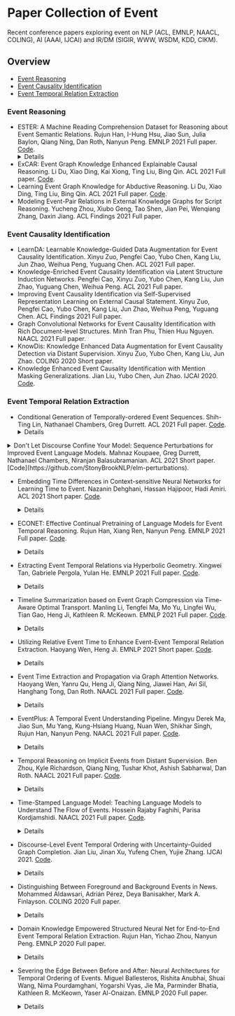 # Paper Collection of Event

Recent conference papers exploring event on NLP (ACL, EMNLP, NAACL, COLING), AI (AAAI, IJCAI) and IR/DM (SIGIR, WWW, WSDM, KDD, CIKM).

## Overview

* [Event Reasoning](https://github.com/nudtzpan/Event-Papers#event-reasoning)
* [Event Causality Identification](https://github.com/nudtzpan/Event-Papers#event-causality-identification)
* [Event Temporal Relation Extraction](https://github.com/nudtzpan/Event-Papers#event-temporal-relation-extraction)

### Event Reasoning

* ESTER: A Machine Reading Comprehension Dataset for Reasoning about Event Semantic Relations. Rujun Han, I-Hung Hsu, Jiao Sun, Julia Baylon, Qiang Ning, Dan Roth, Nanyun Peng. EMNLP 2021 Full paper. [Code](https://github.com/PlusLabNLP/ESTER). <details>  <summary>Details</summary>  新数据集 包含5种事件间关系 </details>
* ExCAR: Event Graph Knowledge Enhanced Explainable Causal Reasoning. Li Du, Xiao Ding, Kai Xiong, Ting Liu, Bing Qin. ACL 2021 Full paper. [Code](https://github.com/sjcfr/xcar).
* Learning Event Graph Knowledge for Abductive Reasoning. Li Du, Xiao Ding, Ting Liu, Bing Qin. ACL 2021 Full paper. [Code](https://github.com/sjcfr/ege-RoBERTa).
* Modeling Event-Pair Relations in External Knowledge Graphs for Script Reasoning. Yucheng Zhou, Xiubo Geng, Tao Shen, Jian Pei, Wenqiang Zhang, Daxin Jiang. ACL Findings 2021 Full paper.

### Event Causality Identification

* LearnDA: Learnable Knowledge-Guided Data Augmentation for Event Causality Identification. Xinyu Zuo, Pengfei Cao, Yubo Chen, Kang Liu, Jun Zhao, Weihua Peng, Yuguang Chen. ACL 2021 Full paper.
* Knowledge-Enriched Event Causality Identification via Latent Structure Induction Networks. Pengfei Cao, Xinyu Zuo, Yubo Chen, Kang Liu, Jun Zhao, Yuguang Chen, Weihua Peng. ACL 2021 Full paper.
* Improving Event Causality Identification via Self-Supervised Representation Learning on External Causal Statement. Xinyu Zuo, Pengfei Cao, Yubo Chen, Kang Liu, Jun Zhao, Weihua Peng, Yuguang Chen. ACL Findings 2021 Full paper.
* Graph Convolutional Networks for Event Causality Identification with Rich Document-level Structures. Minh Tran Phu, Thien Huu Nguyen. NAACL 2021 Full paper.
* KnowDis: Knowledge Enhanced Data Augmentation for Event Causality Detection via Distant Supervision. Xinyu Zuo, Yubo Chen, Kang Liu, Jun Zhao. COLING 2020 Short paper.
* Knowledge Enhanced Event Causality Identification with Mention Masking Generalizations. Jian Liu, Yubo Chen, Jun Zhao. IJCAI 2020. [Code](https://github.com/jianliu-ml/EventCausalityIdentification).

### Event Temporal Relation Extraction

* Conditional Generation of Temporally-ordered Event Sequences. Shih-Ting Lin, Nathanael Chambers, Greg Durrett. ACL 2021 Full paper. [Code](https://github.com/jjasonn0717/TemporalBART). <details>  <summary>Details</summary>  Temporal Relation 采用自动化的方法从EventNarratives语料库中抽取时序事件，并采用BART模型进行编码和解码来做Temporal Event Ordering和Event Infilling的任务，其中使用Trick来对BART进行改进。 </details>

<details>  <summary> Don't Let Discourse Confine Your Model: Sequence Perturbations for Improved Event Language Models. Mahnaz Koupaee, Greg Durrett, Nathanael Chambers, Niranjan Balasubramanian. ACL 2021 Short paper. [Code](https://github.com/StonyBrookNLP/elm-perturbations). </summary>  当前使用Event数据集进行训练时，Event之间的顺序直接采用的是Discourse中文本的顺序，但Event的顺序和Discourse的顺序可能并不相同。这就导致在训练时会引入偏差信息。作者提出采用事件打乱、事件Dropout以及事件Masking的数据增强方法来缓解错误的Event顺序对模型训练造成的不利影响。 </details>

* Embedding Time Differences in Context-sensitive Neural Networks for Learning Time to Event. Nazanin Dehghani, Hassan Hajipoor, Hadi Amiri. ACL 2021 Short paper. [Code](https://github.com/hajipoor/time2event). <details>  <summary>Details</summary>  给定事件E（时间戳，比如2017-08-24 18:00），给定Tweet A（时间戳：2017/08/24 11h，时间戳格式与事件E不同）和Tweet B（时间戳: 2017/08/24 08h）（Tweet A早于Tweet B），Tweet A是一个与事件E相关的Tweet，并且可能包含与事件E相关的时序信息（比如Tweet A里会说这周末发生事件E），目标就是预测Tweet B和事件E之间的前后顺序以及时间间隔。不是很理解，时间戳都有了，直接不就算出来了，可能是Tweet和事件的时间格式不一样？ </details>

* ECONET: Effective Continual Pretraining of Language Models for Event Temporal Reasoning. Rujun Han, Xiang Ren, Nanyun Peng. EMNLP 2021 Full paper. [Code](https://github.com/PlusLabNLP/ECONET). <details>  <summary>Details</summary>  预训练模型没有将事件以及事件间时序顺序考虑进来，因此本文针对event relation extraction (ERE)和machine reading comprehension (MRC)，提出targeted masking来mask event trigger words和temporal indicators。并且在Temporal Generator和Event Generator的基础上加入Contrastive loss来对模型进行训练（不是很理解，已经有了Temporal loss和Event loss，为什么还需要Contrastive loss?）另外本文采用Continual Pretraining的训练方式，没理解啥意思。 </details>

* Extracting Event Temporal Relations via Hyperbolic Geometry. Xingwei Tan, Gabriele Pergola, Yulan He. EMNLP 2021 Full paper. [Code](https://github.com/Xingwei-Warwick/hyper-event-TempRel). <details>  <summary>Details</summary>  作者认为传统的欧几里得空间无法捕获丰富的非对称关系，比如（事件A导致事件B，但事件B并不一定导致事件A），因此提出利用Hyperbolic Geometry 双曲几何来embed events。具体细节没仔细看。 </details>

* Timeline Summarization based on Event Graph Compression via Time-Aware Optimal Transport. Manling Li, Tengfei Ma, Mo Yu, Lingfei Wu, Tian Gao, Heng Ji, Kathleen R. McKeown. EMNLP 2021 Full paper. [Code](https://github.com/limanling/event-graph-summarization). <details>  <summary>Details</summary>  给定一系列包含事件的文本，从文本中总结出事件的时间线。以往方法首先确定事件的关键日期，然后为每一天分别进行总结，这样的方法忽略了时间内部Argument之间的联系以及事件与事件之间的联系，因此作者提出将这一系列包含事件的文本构造成Event Graph，然后将事件总结变成图压缩的问题，提取出Event Graph中最突出的子图作为事件总结。 </details>

* Utilizing Relative Event Time to Enhance Event-Event Temporal Relation Extraction. Haoyang Wen, Heng Ji. EMNLP 2021 Short paper. [Code](https://github.com/wenhycs/EMNLP2021-Utilizing-Relative-Event-Time-to-Enhance-Event-Event-Temporal-Relation-Extraction). <details>  <summary>Details</summary>  Event Temporal Relation Extraction，方法非常简单，就是在两个Event Representation Concatenation的基础上，对两个事件的相对顺序进行显式建模，为事件打上相对时序标签（前面的事件为-1，后面的事件为1），然后把相对时间预测和时序关系抽取结合在一起进行训练。 </details>

* Event Time Extraction and Propagation via Graph Attention Networks. Haoyang Wen, Yanru Qu, Heng Ji, Qiang Ning, Jiawei Han, Avi Sil, Hanghang Tong, Dan Roth. NAACL 2021 Full paper. [Code](https://github.com/wenhycs/NAACL2021-Event-Time-Extraction-and-Propagation-via-Graph-Attention-Networks). <details>  <summary>Details</summary>  不同于通常的Event Temporal Relation Extraction，本文提出基于文档中具有时间信息的相关事件来预测目标事件的绝对时间（包括最早发生时间、最晚发生时间、最早结束时间、最晚结束时间）。利用Argument相同和自动事件时序关系抽取来构建文档级别的事件图，然后采用GAT来进行建模。具体模型细节没看。 </details>

* EventPlus: A Temporal Event Understanding Pipeline. Mingyu Derek Ma, Jiao Sun, Mu Yang, Kung-Hsiang Huang, Nuan Wen, Shikhar Singh, Rujun Han, Nanyun Peng. NAACL 2021 Full paper. [Code](https://github.com/PlusLabNLP/EventPlus). <details>  <summary>Details</summary>  相当于是Event相关的一个系统，包含了event trigger and type detection, event argument detection, event duration and temporal relation extraction。具体细节没看。 </details>

* Temporal Reasoning on Implicit Events from Distant Supervision. Ben Zhou, Kyle Richardson, Qiang Ning, Tushar Khot, Ashish Sabharwal, Dan Roth. NAACL 2021 Full paper. [Code](https://github.com/allenai/tracie). <details>  <summary>Details</summary>  以往的Temporal Relation Extraction工作都是基于显式事件进行事件排序，但文本中可能存在一些隐式事件。因此，本文构造了一个包含隐式事件的数据集，并且提出A distant supervision process来进行隐式事件的排序，以及提出通过预测事件的start time和duration来判断事件的结束时间。具体模型细节没看。 </details>

* Time-Stamped Language Model: Teaching Language Models to Understand The Flow of Events. Hossein Rajaby Faghihi, Parisa Kordjamshidi. NAACL 2021 Full paper. [Code](https://github.com/HLR/TSLM). <details>  <summary>Details</summary>  本文目的和【21 EMNLP ECONET Effective Continual Pretraining of Language Models for Event Temporal Reasoning】非常相似，解决当前预训练模型难以建模事件流的问题。以往方法均是通过改变模型输入来考虑不同Step，本文提出把该问题当作QA问题来处理，当作QA问题就可以利用其他QA benchmark来帮助进行文本理解，本文无需改变模型输入。具体模型细节没看。 </details>

* Discourse-Level Event Temporal Ordering with Uncertainty-Guided Graph Completion. Jian Liu, Jinan Xu, Yufeng Chen, Yujie Zhang. IJCAI 2021. [Code](https://github.com/jianliu-ml/EventTemp). <details>  <summary>Details</summary>  Event Temporal Relation Extraction，提出将document构造成temporal graph，每个节点是一个event，每个边是event间的关系，从而可以学习global features和inter-dependencies。具体来说，首先采用BiLSTM编码Event作为node表示，然后采用R-GCN来进行信息传播更新node表示，最后预测两个事件间的关系。另外，在进行预测时，由于事件间的关系都不知道，导致事件图为empty graph，本文提出Uncertainty-Guided Graph Completion（具体细节没看）来解决该问题。 </details>

* Distinguishing Between Foreground and Background Events in News. Mohammed Aldawsari, Adrián Pérez, Deya Banisakher, Mark A. Finlayson. COLING 2020 Full paper. <details>  <summary>Details</summary>  定义了一种新的task，区分article中事件是否为foreground events，还是background events，或者其他，并且判断background event与foreground event的关系。（We define foreground events as those that comprise the main topic of a news article, as indicated by the headline. In contrast, background events add supporting or contextual information.） </details>

* Domain Knowledge Empowered Structured Neural Net for End-to-End Event Temporal Relation Extraction. Rujun Han, Yichao Zhou, Nanyun Peng. EMNLP 2020 Full paper. <details>  <summary>Details</summary>  Event Temporal Relation Extraction，两个数据集TimeBank-Dense（时序关系包括BEFORE,AFTER, INCLUDES, INCLUDED, SIMULTANEOUS, and VAGUE）和I2B2-TEMPORAL（时序关系包括BEFORE, AFTER, and OVERLAP）。以往方法面临强约束在现实场景下不准确，以及数据集较小的问题，因此本文提出在模型推理时引入领域知识来缓解数据集较小的问题，以及采用Lagrangian Relaxation来解决约束推理问题。另外本文的任务定义是先从文本中检测出事件，然后判定每两个事件间的时序关系，是一个端到端的模型。具体模型细节没看。 </details>

* Severing the Edge Between Before and After: Neural Architectures for Temporal Ordering of Events. Miguel Ballesteros, Rishita Anubhai, Shuai Wang, Nima Pourdamghani, Yogarshi Vyas, Jie Ma, Parminder Bhatia, Kathleen R. McKeown, Yaser Al-Onaizan. EMNLP 2020 Full paper. <details>  <summary>Details</summary>  Event Temporal Relation Extraction，主要包括以下几点贡献：（1）灵活采用不同编码器来编码event；（2）采用Scheduled Multitask-Learning方法，利用互补的数据（包括时序的和非时序的），仿照预训练和微调；（3）自学习方法，首先训练一个模型，用该模型去标注无标签数据，然后再用这些自动标注的数据去进行训练。迭代训练。 </details>
